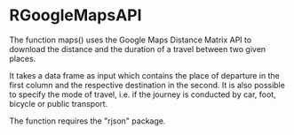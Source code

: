 # RGoogleMapsAPI
The function maps() uses the Google Maps Distance Matrix API to download the distance and the duration of a travel between two given places.

It takes a data frame as input which contains the place of departure in the first column and the respective destination in the second. It is also possible to specify the mode of travel, i.e. if the journey is conducted by car, foot, bicycle or public transport.

The function requires the "rjson" package.
